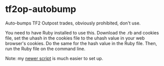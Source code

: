 # tf2op-autobump
Auto-bumps TF2 Outpost trades, obviously prohibited, don't use.

You need to have Ruby installed to use this. Download the .rb and cookies file, set the uhash in the cookies file to the uhash value in your web browser's cookies. Do the same for the hash value in the Ruby file. Then, run the Ruby file on the command line.

Note: my [newer script](https://github.com/williamyeny/tf2outpost-autobump) is much easier to set up.
